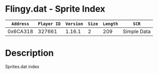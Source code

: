 # Flingy.dat - Sprite Index

| `Address` | `Player ID` | `Version` | `Size` | `Length` | `SCR` |
| ---------- | ----------- | --------- | ------ | -------- | ---- |
| 0x6CA318 | 327661 | 1.16.1 | 2 | 209 | Simple Data |

# Description

Sprites.dat index
